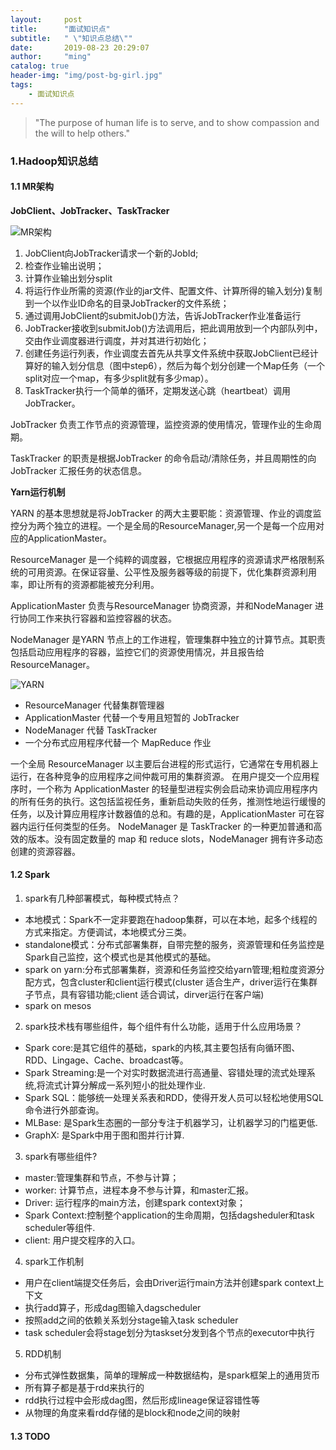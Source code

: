 ```yaml
---
layout:     post
title:      "面试知识点"
subtitle:   " \"知识点总结\""
date:       2019-08-23 20:29:07
author:     "ming"
catalog: true
header-img: "img/post-bg-girl.jpg"
tags:
    - 面试知识点
---
```


> "The purpose of human life is to serve, and to show compassion and the will to help others."

### 1.Hadoop知识总结

#### 1.1 MR架构

**JobClient、JobTracker、TaskTracker**

![MR架构](https://upload-images.jianshu.io/upload_images/697231-069e09ede059d164?imageMogr2/auto-orient/strip|imageView2/2/w/810/format/webp)

1. JobClient向JobTracker请求一个新的JobId;
2. 检查作业输出说明；
3. 计算作业输出划分split
4. 将运行作业所需的资源(作业的jar文件、配置文件、计算所得的输入划分)复制到一个以作业ID命名的目录JobTracker的文件系统；
5. 通过调用JobClient的submitJob()方法，告诉JobTracker作业准备运行
6. JobTracker接收到submitJob()方法调用后，把此调用放到一个内部队列中，交由作业调度器进行调度，并对其进行初始化；
7. 创建任务运行列表，作业调度去首先从共享文件系统中获取JobClient已经计算好的输入划分信息（图中step6），然后为每个划分创建一个Map任务（一个split对应一个map，有多少split就有多少map）。
8. TaskTracker执行一个简单的循环，定期发送心跳（heartbeat）调用JobTracker。

JobTracker 负责工作节点的资源管理，监控资源的使用情况，管理作业的生命周期。

TaskTracker 的职责是根据JobTracker 的命令启动/清除任务，并且周期性的向JobTracker 汇报任务的状态信息。

**Yarn运行机制**

YARN 的基本思想就是将JobTracker 的两大主要职能：资源管理、作业的调度监控分为两个独立的进程。一个是全局的ResourceManager,另一个是每一个应用对应的ApplicationMaster。

ResourceManager 是一个纯粹的调度器，它根据应用程序的资源请求严格限制系统的可用资源。在保证容量、公平性及服务器等级的前提下，优化集群资源利用率，即让所有的资源都能被充分利用。

ApplicationMaster 负责与ResourceManager 协商资源，并和NodeManager 进行协同工作来执行容器和监控容器的状态。

NodeManager 是YARN 节点上的工作进程，管理集群中独立的计算节点。其职责包括启动应用程序的容器，监控它们的资源使用情况，并且报告给ResourceManager。

![YARN](https://upload-images.jianshu.io/upload_images/697231-ea265a5516b96af5.png?imageMogr2/auto-orient/strip|imageView2/2/w/657/format/webp)

- ResourceManager 代替集群管理器
- ApplicationMaster 代替一个专用且短暂的 JobTracker
- NodeManager 代替 TaskTracker
- 一个分布式应用程序代替一个 MapReduce 作业

一个全局 ResourceManager 以主要后台进程的形式运行，它通常在专用机器上运行，在各种竞争的应用程序之间仲裁可用的集群资源。
在用户提交一个应用程序时，一个称为 ApplicationMaster 的轻量型进程实例会启动来协调应用程序内的所有任务的执行。这包括监视任务，重新启动失败的任务，推测性地运行缓慢的任务，以及计算应用程序计数器值的总和。有趣的是，ApplicationMaster 可在容器内运行任何类型的任务。
NodeManager 是 TaskTracker 的一种更加普通和高效的版本。没有固定数量的 map 和 reduce slots，NodeManager 拥有许多动态创建的资源容器。

#### 1.2 Spark

1. spark有几种部署模式，每种模式特点？

- 本地模式：Spark不一定非要跑在hadoop集群，可以在本地，起多个线程的方式来指定。方便调试，本地模式分三类。
- standalone模式：分布式部署集群，自带完整的服务，资源管理和任务监控是Spark自己监控，这个模式也是其他模式的基础。
- spark on yarn:分布式部署集群，资源和任务监控交给yarn管理;粗粒度资源分配方式，包含cluster和client运行模式(cluster 适合生产，driver运行在集群子节点，具有容错功能;client 适合调试，dirver运行在客户端)
- spark on mesos

2. spark技术栈有哪些组件，每个组件有什么功能，适用于什么应用场景？

- Spark core:是其它组件的基础，spark的内核,其主要包括有向循环图、RDD、Lingage、Cache、broadcast等。
- Spark Streaming:是一个对实时数据流进行高通量、容错处理的流式处理系统,将流式计算分解成一系列短小的批处理作业.
- Spark SQL：能够统一处理关系表和RDD，使得开发人员可以轻松地使用SQL命令进行外部查询。
- MLBase: 是Spark生态圈的一部分专注于机器学习，让机器学习的门槛更低.
- GraphX: 是Spark中用于图和图并行计算.

3. spark有哪些组件?

- master:管理集群和节点，不参与计算；
- worker: 计算节点，进程本身不参与计算，和master汇报。
- Driver: 运行程序的main方法，创建spark context对象；
- Spark Context:控制整个application的生命周期，包括dagsheduler和task scheduler等组件.
- client: 用户提交程序的入口。

4. spark工作机制

- 用户在client端提交任务后，会由Driver运行main方法并创建spark context上下文
- 执行add算子，形成dag图输入dagscheduler
- 按照add之间的依赖关系划分stage输入task scheduler
- task scheduler会将stage划分为taskset分发到各个节点的executor中执行

5. RDD机制

- 分布式弹性数据集，简单的理解成一种数据结构，是spark框架上的通用货币
- 所有算子都是基于rdd来执行的
- rdd执行过程中会形成dag图，然后形成lineage保证容错性等
- 从物理的角度来看rdd存储的是block和node之间的映射

#### 1.3 TODO


